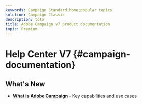 ```yaml
---
keywords: Campaign Standard;home;popular topics
solution: Campaign Classic
description: toto
title: Adobe Campaign v7 product documentation
topic: Premium
---
```


# Help Center V7 {#campaign-documentation}


## What's New

* **[What is Adobe Campaign](start/get-started.md)** - Key capabilities and use cases
